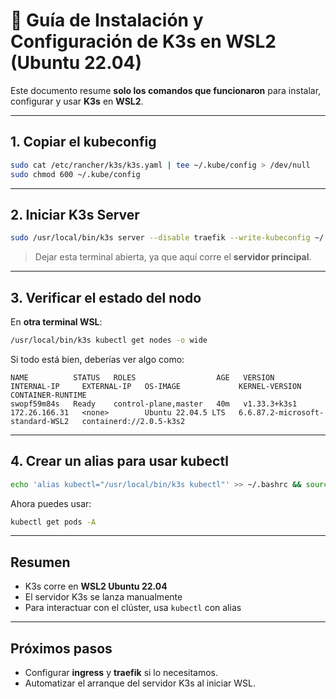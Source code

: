 
# 🚀 Guía de Instalación y Configuración de K3s en WSL2 (Ubuntu 22.04)

Este documento resume **solo los comandos que funcionaron** para instalar, configurar y usar **K3s** en **WSL2**.

---

## **1. Copiar el kubeconfig**
```bash
sudo cat /etc/rancher/k3s/k3s.yaml | tee ~/.kube/config > /dev/null
sudo chmod 600 ~/.kube/config
```

---

## **2. Iniciar K3s Server**
```bash
sudo /usr/local/bin/k3s server --disable traefik --write-kubeconfig ~/.kube/config
```

> Dejar esta terminal abierta, ya que aquí corre el **servidor principal**.

---

## **3. Verificar el estado del nodo**
En **otra terminal WSL**:
```bash
/usr/local/bin/k3s kubectl get nodes -o wide
```

Si todo está bien, deberías ver algo como:
```
NAME          STATUS   ROLES                  AGE   VERSION        INTERNAL-IP     EXTERNAL-IP   OS-IMAGE             KERNEL-VERSION                     CONTAINER-RUNTIME
swopf59m84s   Ready    control-plane,master   40m   v1.33.3+k3s1   172.26.166.31   <none>        Ubuntu 22.04.5 LTS   6.6.87.2-microsoft-standard-WSL2   containerd://2.0.5-k3s2
```

---

## **4. Crear un alias para usar kubectl**
```bash
echo 'alias kubectl="/usr/local/bin/k3s kubectl"' >> ~/.bashrc && source ~/.bashrc
```

Ahora puedes usar:
```bash
kubectl get pods -A
```

---

## **Resumen**
- K3s corre en **WSL2 Ubuntu 22.04**
- El servidor K3s se lanza manualmente
- Para interactuar con el clúster, usa `kubectl` con alias

---

## **Próximos pasos**
- Configurar **ingress** y **traefik** si lo necesitamos.
- Automatizar el arranque del servidor K3s al iniciar WSL.

